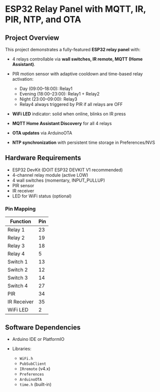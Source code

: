 # ESP32 Relay Panel with MQTT, IR, PIR, NTP, and OTA

## Project Overview

This project demonstrates a fully-featured **ESP32 relay panel** with:

* 4 relays controllable via **wall switches, IR remote, MQTT (Home Assistant)**.
* PIR motion sensor with adaptive cooldown and time-based relay activation:

  * Day (09:00–18:00): Relay1
  * Evening (18:00–23:00): Relay1 + Relay2
  * Night (23:00–09:00): Relay3
  * Relay4 always triggered by PIR if all relays are OFF
* **WiFi LED** indicator: solid when online, blinks on IR press
* **MQTT Home Assistant Discovery** for all 4 relays
* **OTA updates** via ArduinoOTA
* **NTP synchronization** with persistent time storage in Preferences/NVS

## Hardware Requirements

* ESP32 DevKit (DOIT ESP32 DEVKIT V1 recommended)
* 4-channel relay module (active LOW)
* 4 wall switches (momentary, INPUT\_PULLUP)
* PIR sensor
* IR receiver
* LED for WiFi status (optional)

### Pin Mapping

| Function    | Pin |
| ----------- | --- |
| Relay 1     | 23  |
| Relay 2     | 19  |
| Relay 3     | 18  |
| Relay 4     | 5   |
| Switch 1    | 13  |
| Switch 2    | 12  |
| Switch 3    | 14  |
| Switch 4    | 27  |
| PIR         | 34  |
| IR Receiver | 35  |
| WiFi LED    | 2   |

## Software Dependencies

* Arduino IDE or PlatformIO
* Libraries:

  * `WiFi.h`
  * `PubSubClient`
  * `IRremote` (v4.x)
  * `Preferences`
  * `ArduinoOTA`
  * `time.h` (built-in)



